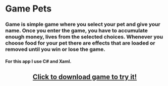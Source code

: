 <h1>Game Pets</h1>

<h3>Game is simple game where you select your pet and give your name. Once you enter the game, you have to accumulate enough money, lives from the selected choices.
Whenever you choose food for your pet there are effects that are loaded or removed until you win or lose the game.</h3>

<h4>For this app I use C# and Xaml.</h4>
<p>
  <a href="https://github.com/BlueButterflies/PetsGame/files/5682806/gemeSetup.zip" download>
    <h2 align="center">
      Click to download game to try it!
    </h2>
  </a>
</p>

